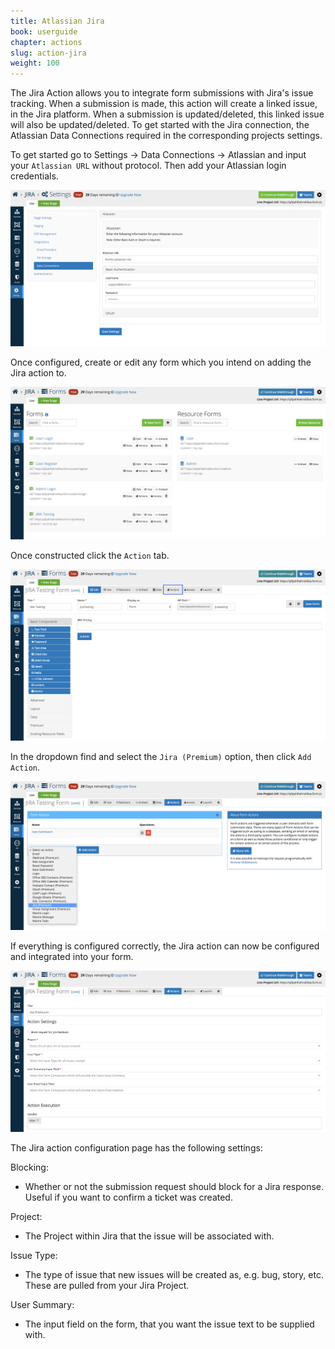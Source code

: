 ```yaml
---
title: Atlassian Jira
book: userguide
chapter: actions
slug: action-jira
weight: 100
---
```


The Jira Action allows you to integrate form submissions with Jira's issue tracking. When a submission is made,
this action will create a linked issue, in the Jira platform. When a submission is updated/deleted, this
linked issue will also be updated/deleted. To get started with the Jira connection, the Atlassian Data
Connections required in the corresponding projects settings.

To get started go to Settings -> Data Connections -> Atlassian and input your `Atlassian URL` without protocol.
Then add your Atlassian login credentials.

![](/assets/img/jira-action-01.png)

Once configured, create or edit any form which you intend on adding the Jira action to.

![](/assets/img/jira-action-02.png)

Once constructed click the `Action` tab.

![](/assets/img/jira-action-03.png)

In the dropdown find and select the `Jira (Premium)` option, then click `Add Action`.

![](/assets/img/jira-action-04.png)

If everything is configured correctly, the Jira action can now be configured and integrated into your form.

![](/assets/img/jira-action-05.png)


The Jira action configuration page has the following settings:

Blocking:

  - Whether or not the submission request should block for a Jira response. Useful if you want to confirm a ticket was created.

Project:

  -  The Project within Jira that the issue will be associated with.

Issue Type:

  - The type of issue that new issues will be created as, e.g. bug, story, etc. These are pulled from your Jira Project.

User Summary:

  - The input field on the form, that you want the issue text to be supplied with.


